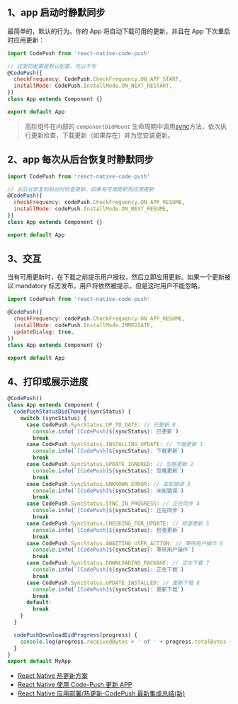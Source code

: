 ## 1、app 启动时静默同步

最简单的，默认的行为。你的 App 将自动下载可用的更新，并且在 App 下次重启时应用更新：

```js
import CodePush from 'react-native-code-push'

// 这里的配置是默认配置，可以不写
@CodePush({
  checkFrequency: CodePush.CheckFrequency.ON_APP_START,
  installMode: CodePush.InstallMode.ON_NEXT_RESTART,
})
class App extends Component {}

export default App
```

> 高阶组件在内部的 `componentDidMount` 生命周期中调用[sync](https://github.com/microsoft/react-native-code-push/blob/master/docs/api-js.md#codepushsync)方法，依次执行更新检查，下载更新（如果存在）并为您安装更新。

## 2、app 每次从后台恢复时静默同步

```js
import CodePush from 'react-native-code-push'

// 从后台恢复到前台时检查更新，如果有可用更新则应用更新
@CodePush({
  checkFrequency: codePush.CheckFrequency.ON_APP_RESUME,
  installMode: codePush.InstallMode.ON_NEXT_RESUME,
})
class App extends Component {}

export default App
```

## 3、交互

当有可用更新时，在下载之前提示用户授权，然后立即应用更新。如果一个更新被以 mandatory 标志发布，用户将依然被提示，但是这时用户不能忽略。

```js
import CodePush from 'react-native-code-push'

@CodePush({
  checkFrequency: codePush.CheckFrequency.ON_APP_RESUME,
  installMode: codePush.InstallMode.IMMEDIATE,
  updateDialog: true,
})
class App extends Component {}

export default App
```

## 4、打印或展示进度

```js
@CodePush()
class App extends Component {
  codePushStatusDidChange(syncStatus) {
    switch (syncStatus) {
      case CodePush.SyncStatus.UP_TO_DATE: // 已更新 0
        console.info(`[CodePush]${syncStatus}: 已更新`)
        break
      case CodePush.SyncStatus.INSTALLING_UPDATE: // 下载更新 1
        console.info(`[CodePush]${syncStatus}: 下载更新`)
        break
      case CodePush.SyncStatus.UPDATE_IGNORED: // 忽略更新 2
        console.info(`[CodePush]${syncStatus}: 忽略更新`)
        break
      case CodePush.SyncStatus.UNKNOWN_ERROR: // 未知错误 3
        console.info(`[CodePush]${syncStatus}: 未知错误`)
        break
      case CodePush.SyncStatus.SYNC_IN_PROGRESS: // 正在同步 4
        console.info(`[CodePush]${syncStatus}: 正在同步`)
        break
      case CodePush.SyncStatus.CHECKING_FOR_UPDATE: // 检查更新 5
        console.info(`[CodePush]${syncStatus}: 检查更新`)
        break
      case CodePush.SyncStatus.AWAITING_USER_ACTION: // 等待用户操作 6
        console.info(`[CodePush]${syncStatus}: 等待用户操作`)
        break
      case CodePush.SyncStatus.DOWNLOADING_PACKAGE: // 正在下载 7
        console.info(`[CodePush]${syncStatus}: 正在下载`)
        break
      case CodePush.SyncStatus.UPDATE_INSTALLED: // 更新下载 8
        console.info(`[CodePush]${syncStatus}: 更新下载`)
        break
      default:
        break
    }
  }

  codePushDownloadDidProgress(progress) {
    console.log(progress.receivedBytes + ' of ' + progress.totalBytes + ' received.')
  }
}
export default MyApp
```

- [React Native 热更新方案](https://cloud.tencent.com/developer/article/1038740)
- [React Native 使用 Code-Push 更新 APP](https://www.jianshu.com/p/87ccfb795635)
- [React Native 应用部署/热更新-CodePush 最新集成总结(新)](http://1t.click/betj)
